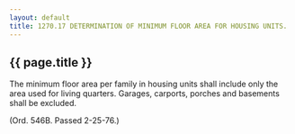 ---
layout: default 
title: 1270.17 DETERMINATION OF MINIMUM FLOOR AREA FOR HOUSING UNITS.---

{{ page.title }}
----------------

The minimum floor area per family in housing units shall include only
the area used for living quarters. Garages, carports, porches and
basements shall be excluded.

(Ord. 546B. Passed 2-25-76.)
